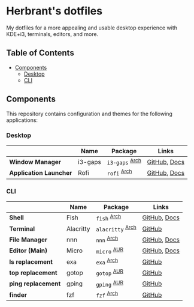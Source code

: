 # Herbrant's dotfiles

My dotfiles for a more appealing and usable desktop experience with
KDE+i3, terminals, editors, and more.

## Table of Contents

* [Components](#components)
  + [Desktop](#desktop)
  + [CLI](#cli)
  

## Components

This repository contains configuration and themes for the following
applications:

### Desktop

| | Name | Package | Links |
|-| ---- | ------- | ----- |
| **Window Manager** | i3-gaps | `i3-gaps` <sup>[Arch](https://www.archlinux.org/packages/community/x86_64/i3-gaps/)</sup> | [GitHub](https://github.com/Airblader/i3), [Docs](https://i3wm.org/docs/userguide.html)
| **Application Launcher** | Rofi | `rofi` <sup>[Arch](https://www.archlinux.org/packages/community/x86_64/rofi/)</sup> | [GitHub](https://github.com/davatorium/rofi), [Docs](https://github.com/davatorium/rofi/wiki)

### CLI

| | Name | Package | Links |
|-| ---- | ------- | ----- |
| **Shell** | Fish | `fish` <sup>[Arch](https://www.archlinux.org/packages/community/x86_64/fish/)</sup> | [GitHub](https://github.com/fish-shell/fish-shell), [Docs](https://fishshell.com/docs/current/index.html)
| **Terminal** | Alacritty | `alacritty` <sup>[Arch](https://archlinux.org/packages/community/x86_64/alacritty/)</sup> | [GitHub](https://github.com/alacritty/alacritty)
| **File Manager** | nnn | `nnn` <sup>[Arch](https://archlinux.org/packages/community/x86_64/nnn/)</sup> | [GitHub](https://github.com/jarun/nnn), [Docs](https://github.com/jarun/nnn/wiki)
| **Editor (Main)** | Micro | `micro` <sup>[AUR](https://aur.archlinux.org/packages/micro/)</sup> | [GitHub](https://github.com/zyedidia/micro), [Docs](https://github.com/zyedidia/micro#documentation-and-help)
| **ls replacement** | exa | `exa` <sup>[Arch](https://archlinux.org/packages/community/x86_64/exa/)</sup> | [GitHub](https://github.com/ogham/exa)
| **top replacement** | gotop | `gotop` <sup>[AUR](https://aur.archlinux.org/packages/gotop/)</sup> | [GitHub](https://github.com/cjbassi/gotop)
| **ping replacement** | gping | `gping` <sup>[AUR](https://aur.archlinux.org/packages/gping/)</sup> | [GitHub](https://github.com/orf/gping)
| **finder** | fzf | `fzf` <sup>[Arch](https://archlinux.org/packages/community/x86_64/fzf//)</sup> | [GitHub](https://github.com/junegunn/fzf)
